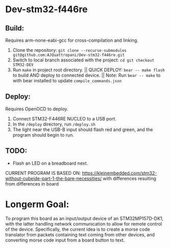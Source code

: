 # Dev-stm32-f446re

## Build:

Requires arm-none-eabi-gcc for cross-compilation and linking.
1. Clone the repository:
``git clone --recurse-submodules git@github.com:AJQuattropani/Dev-stm32-f446re.git``
2. Switch to local branch associated with the project:
``cd git checkout STM32-DEV``
3. Run `make` in project root directory.
  ||  QUICK DEPLOY: `bear -- make flash` to build AND deploy to connected device.
  ||  Note: Run `bear -- make` to with bear installed to update `compile_commands.json`

## Deploy:
Requires OpenOCD to deploy.
1. Connect STM32-F446RE NUCLEO to a USB port.
2. In the `/deploy` directory, run `/deploy.sh`
3. The light near the USB-B input should flash red and green, and the program should begin to run.

## TODO:
- Flash an LED on a breadboard next.

CURRENT PROGRAM IS BASED ON:
https://kleinembedded.com/stm32-without-cubeide-part-1-the-bare-necessities/
with differences resulting from differences in board

# Longerm Goal:
To program this board as an input/output device of an STM32MP157D-DK1, with the latter handling network communication to allow for remote control of the device.
Specifically, the current idea is to create a morse code translator from packets containing text coming from other devices, and converting morse code input from a board button to text.

